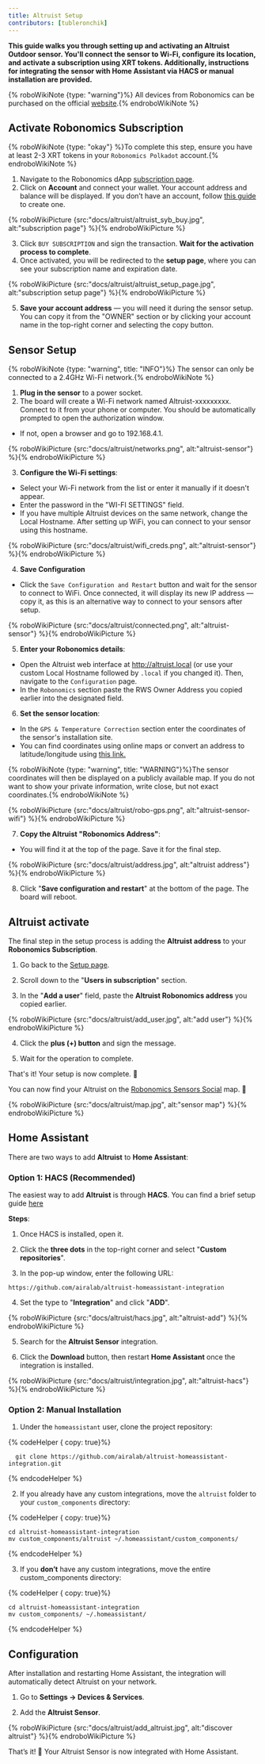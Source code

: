 ```yaml
---
title: Altruist Setup
contributors: [tubleronchik]
---
```


**This guide walks you through setting up and activating an Altruist Outdoor sensor. You'll connect the sensor to Wi-Fi, configure its location, and activate a subscription using XRT tokens. Additionally, instructions for integrating the sensor with Home Assistant via HACS or manual installation are provided.**

{% roboWikiNote {type: "warning"}%} All devices from Robonomics can be purchased on the official [website](https://robonomics.network/devices/).{% endroboWikiNote %}

## Activate Robonomics Subscription

{% roboWikiNote {type: "okay"} %}To complete this step, ensure you have at least 2-3 XRT tokens in your `Robonomics Polkadot` account.{% endroboWikiNote %}

1) Navigate to the Robonomics dApp [subscription page](https://robonomics.app/#/rws-buy). 
2) Click on **Account** and connect your wallet. Your account address and balance will be displayed.
If you don’t have an account, follow [this guide](https://wiki.robonomics.network/docs/create-account-in-dapp/) to create one.

{% roboWikiPicture {src:"docs/altruist/altruist_syb_buy.jpg", alt:"subscription page"} %}{% endroboWikiPicture %}

3) Сlick `BUY SUBSCRIPTION` and sign the transaction. **Wait for the activation process to complete**. 
4) Once activated, you will be redirected to the **setup page**, where you can see your subscription name and expiration date.

{% roboWikiPicture {src:"docs/altruist/altruist_setup_page.jpg", alt:"subscription setup page"} %}{% endroboWikiPicture %}

5) **Save your account address** — you will need it during the sensor setup. You can copy it from the "OWNER" section or by clicking your account name in the top-right corner and selecting the copy button.

## Sensor Setup

{% roboWikiNote {type: "warning", title: "INFO"}%} The sensor can only be connected to a 2.4GHz Wi-Fi network.{% endroboWikiNote %}

1) **Plug in the sensor** to a power socket.
2) The board will create a Wi-Fi network named Altruist-xxxxxxxxx. Connect to it from your phone or computer. You should be automatically prompted to open the authorization window. 
- If not, open a browser and go to 192.168.4.1.

{% roboWikiPicture {src:"docs/altruist/networks.png", alt:"altruist-sensor"} %}{% endroboWikiPicture %}

3) **Configure the Wi-Fi settings**:
- Select your Wi-Fi network from the list or enter it manually if it doesn't appear.
- Enter the password in the "WI-FI SETTINGS" field.
- If you have multiple Altruist devices on the same network, change the Local Hostname. After setting up WiFi, you can connect to your sensor using this hostname.

{% roboWikiPicture {src:"docs/altruist/wifi_creds.png", alt:"altruist-sensor"} %}{% endroboWikiPicture %}

4) **Save Configuration**
- Click the `Save Configuration and Restart` button and wait for the sensor to connect to WiFi. Once connected, it will display its new IP address — copy it, as this is an alternative way to connect to your sensors after setup.

{% roboWikiPicture {src:"docs/altruist/connected.png", alt:"altruist-sensor"} %}{% endroboWikiPicture %}

5) **Enter your Robonomics details**:
- Open the Altruist web interface at http://altruist.local (or use your custom Local Hostname followed by `.local` if you changed it). Then, navigate to the `Configuration` page.
- In the `Robonomics` section paste the RWS Owner Address you copied earlier into the designated field. 

6) **Set the sensor location**:
- In the `GPS & Temperature Correction` section enter the coordinates of the sensor's installation site.
- You can find coordinates using online maps or convert an address to latitude/longitude using [this link.](https://www.latlong.net/convert-address-to-lat-long.html)


{% roboWikiNote {type: "warning", title: "WARNING"}%}The sensor coordinates will then be displayed on a publicly available map. If you do not want to show your private information, write close, but not exact coordinates.{% endroboWikiNote %}

{% roboWikiPicture {src:"docs/altruist/robo-gps.png", alt:"altruist-sensor-wifi"} %}{% endroboWikiPicture %}

7) **Copy the Altruist "Robonomics Address"**:
- You will find it at the top of the page. Save it for the final step.

{% roboWikiPicture {src:"docs/altruist/address.jpg", alt:"altruist address"} %}{% endroboWikiPicture %}

8) Click "**Save configuration and restart**" at the bottom of the page. The board will reboot.

## Altruist activate
The final step in the setup process is adding the **Altruist address** to your **Robonomics Subscription**.

1) Go back to the [Setup page](https://robonomics.app/#/rws-setup).

2) Scroll down to the "**Users in subscription**" section.

3) In the "**Add a user**" field, paste the **Altruist Robonomics address** you copied earlier.

{% roboWikiPicture {src:"docs/altruist/add_user.jpg", alt:"add user"} %}{% endroboWikiPicture %}

4) Click the **plus (+) button** and sign the message.

5) Wait for the operation to complete.

That's it! Your setup is now complete. 🎉

You can now find your Altruist on the [Robonomics Sensors Social](https://sensors.social/#) map. 🚀

{% roboWikiPicture {src:"docs/altruist/map.jpg", alt:"sensor map"} %}{% endroboWikiPicture %}

## Home Assistant

There are two ways to add **Altruist** to **Home Assistant**:

### Option 1: HACS (Recommended)

The easiest way to add **Altruist** is through **HACS**. You can find a brief setup guide [here](https://hacs.xyz/docs/use/) 

**Steps**:
1) Once HACS is installed, open it.

2) Click the **three dots** in the top-right corner and select "**Custom repositories**".

3) In the pop-up window, enter the following URL:

```
https://github.com/airalab/altruist-homeassistant-integration
```
4) Set the type to "**Integration**" and click "**ADD**".

{% roboWikiPicture {src:"docs/altruist/hacs.jpg", alt:"altruist-add"} %}{% endroboWikiPicture %}

5) Search for the **Altruist Sensor** integration.

6) Click the **Download** button, then restart **Home Assistant** once the integration is installed.


{% roboWikiPicture {src:"docs/altruist/integration.jpg", alt:"altruist-hacs"} %}{% endroboWikiPicture %}

### Option 2: Manual Installation

1) Under the `homeassistant` user, clone the project repository:

{% codeHelper { copy: true}%}

```shell
  git clone https://github.com/airalab/altruist-homeassistant-integration.git
```

{% endcodeHelper %}

2) If you already have any custom integrations, move the `altruist` folder to your `custom_components` directory:

{% codeHelper { copy: true}%}

```
cd altruist-homeassistant-integration
mv custom_components/altruist ~/.homeassistant/custom_components/
```

{% endcodeHelper %}

3) If you **don’t** have any custom integrations, move the entire custom_components directory:

{% codeHelper { copy: true}%}

 ```
cd altruist-homeassistant-integration
mv custom_components/ ~/.homeassistant/
```

{% endcodeHelper %}

## Configuration

After installation and restarting Home Assistant, the integration will automatically detect Altruist on your network.

1) Go to **Settings → Devices & Services**.

2) Add the **Altruist Sensor**.

{% roboWikiPicture {src:"docs/altruist/add_altruist.jpg", alt:"discover altruist"} %}{% endroboWikiPicture %}

That’s it! 🚀 Your Altruist Sensor is now integrated with Home Assistant.

